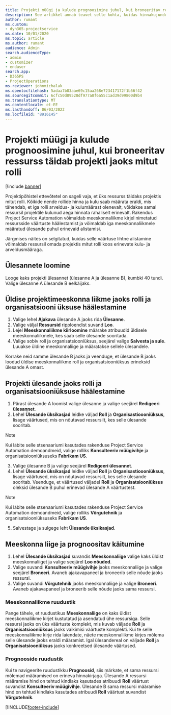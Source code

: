 ```yaml
---
title: Projekti müügi ja kulude prognoosimine juhul, kui broneeritav ressurss täidab projekti jaoks mitut rolli
description: See artikkel annab teavet selle kohta, kuidas hinnakujunduse dimensioone saab kasutada projektis mitut rolli täitva ressursi hinnakujunduse ja kuluarvestuse toetamiseks.
author: rumant
ms.custom:
- dyn365-projectservice
ms.date: 10/01/2020
ms.topic: article
ms.author: rumant
audience: Admin
search.audienceType:
- admin
- customizer
- enduser
search.app:
- D365PS
- ProjectOperations
ms.reviewer: johnmichalak
ms.openlocfilehash: 5adaa7b83aae69c15aa268e723417172f1b56f42
ms.sourcegitcommit: 6cfc50d89528df977a8f6a55c1ad39d99800d9b4
ms.translationtype: MT
ms.contentlocale: et-EE
ms.lasthandoff: 06/03/2022
ms.locfileid: "8916145"
---
```

# <a name="estimate-project-sales-and-costs-when-a-bookable-resource-fills-multiple-roles-for-a-project"></a>Projekti müügi ja kulude prognoosimine juhul, kui broneeritav ressurss täidab projekti jaoks mitut rolli 

[!include [banner](../includes/psa-now-project-operations.md)]

Projektipõhistel ettevõtetel on sageli vaja, et üks ressurss täidaks projektis mitut rolli. Kõikide nende rollide hinna ja kulu saab määrata eraldi, mis tähendab, et iga rolli arveldus- ja kulumäärast olenevalt, võidakse samal ressursil projektile kulunud aega hinnata rahaliselt erinevalt. Rakendus Project Service Automation võimaldab meeskonnaliikme kirjel nimetatud ressursside väärtuste häälestamist ja võimaldab iga meeskonnaliikmele määratud ülesande puhul erinevaid alistamisi.

Järgmises näites on selgitatud, kuidas selle väärtuse lihtne alistamine võimaldab ressursil omada projektis mitut rolli koos erinevate kulu- ja arveldusmääraga.

## <a name="create-tasks"></a>Ülesannete loomine
Looge kaks projekti ülesannet (ülesanne A ja ülesanne B), kumbki 40 tundi. Valige ülesanne A ülesande B eelkäijaks.

## <a name="set-up-role-and-organization-unit-for-a-generic-project-team-member"></a>Üldise projektimeeskonna liikme jaoks rolli ja organisatsiooni üksuse häälestamine

1. Valige lehel **Ajakava** ülesande A jaoks rida **Ülesanne**. 
2. Valige väljal **Ressursid** ripploendist suvand **Loo**.
3. Lejel **Meeskonnaliikme kiirloomine** määrake atribuudid üldisele meeskonnaliikmele, kes saab selle ülesande sooritada.
4. Valige sobiv roll ja organisatsiooniüksus, seejärel valige **Salvesta ja sule**. Luuakse üldine meeskonnaliige ja määratakse sellele ülesandele. 

Korrake neid samme ülesande B jaoks ja veenduge, et ülesande B jaoks loodud üldise meeskonnaliikme roll ja organisatsiooniüksus erineksid ülesande A omast. 

## <a name="set-up-role-and-organization-unit-for-a-project-task"></a>Projekti ülesande jaoks rolli ja organisatsiooniüksuse häälestamine

1. Pärast ülesande A loomist valige ülesanne ja valige seejärel **Redigeeri ülesannet**.
2. Lehel **Ülesande üksikasjad** leidke väljad **Roll** ja **Organisastioooniüksus**, lisage väärtused, mis on nõutavad ressursilt, kes selle ülesande sooritab. 

  > [!NOTE]
  > Kui läbite selle stsenaariumi kasutades rakenduse Project Service Automation demoandmeid, valige rolliks **Konsulteeriv müügivihje** ja organisatsiooniüksuseks **Fabrikam US**.

3. Valige ülesanne B ja valige seejärel **Redigeeri ülesannet**.
4. Lehel **Ülesande üksikasjad** leidke väljad **Roll** ja **Organisastioooniüksus**, lisage väärtused, mis on nõutavad ressursilt, kes selle ülesande sooritab. Veenduge, et väärtused väljadel **Roll** ja **Organisatsiooniüksus** oleksid ülesande B puhul erinevad ülesande A väärtustest. 

  > [!NOTE]
  > Kui läbite selle stsenaariumi kasutades rakenduse Project Service Automation demoandmeid, valige rolliks **Võrgutehnik** ja organisatsiooniüksuseks **Fabrikam US**.

5. Salvestage ja sulgege leht **Ülesande üksikasjad**. 

## <a name="team-member-and-estimates-behavior"></a>Meeskonna liige ja prognoositav käitumine 

1. Lehel **Ülesande üksikasjad** suvandis **Meeskonnaliige** valige kaks üldist meeskonnaliiget ja valige seejärel **Loo nõuded**. 
2. Valige suvandi **Konsulteeriv müügivihje** jaoks meeskonnaliige ja valige seejärel **Broneeri**. Avaneb ajakavapaneel ja broneerib selle nõude jaoks ressursi.
3. Valige suvandi **Võrgutehnik** jaoks meeskonnaliige ja valige **Broneeri**. Avaneb ajakavapaneel ja broneerib selle nõude jaoks sama ressursi.

### <a name="team-member-grid"></a>Meeskonnaliikme ruudustik 
Pange tähele, et ruudustikus **Meeskonnaliige** on kaks üldist meeskonnaliikme kirjet kustutatud ja asendatud ühe ressursiga. Selle ressursi jaoks on üks väärtuste komplekt, mis kuvab väljade **Roll** ja **Organisatsiooniüksus** jaoks vaikimisi väärtuste komplekti.
Kui te selle meeskonnaliikme kirje rida laiendate, näete meeskonnaliikme kirjes mõlema selle ülesande jaoks eraldi määramist. Igal ülesandereal on väljade **Roll** ja **Organisatsiooniüksus** jaoks konkreetsed ülesande väärtused. 

### <a name="estimates-grid"></a>Prognooside ruudustik 
Kui te navigeerite ruudustikku **Prognoosid**, siis märkate, et sama ressursi mõlemad määramised on erineva hinnakirjaga.
Ülesande A ressursi määramise hind on tehtud kindlaks kasutades atribuudi **Roll** väärtust suvandist **Konsulteeriv müügivihje**. Ülesande B sama ressursi määramise hind on tehtud kindlaks kasutades atribuudi **Roll** väärtust suvandist **Võrgutehnik**.



[!INCLUDE[footer-include](../includes/footer-banner.md)]
